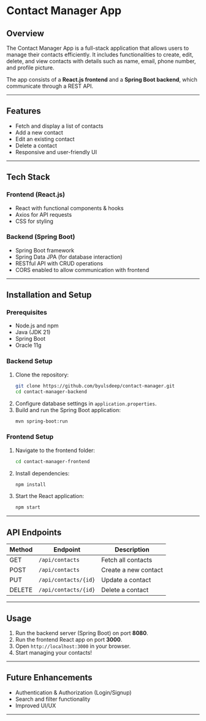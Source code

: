 # Contact Manager App

## Overview
The Contact Manager App is a full-stack application that allows users to manage their contacts efficiently. It includes functionalities to create, edit, delete, and view contacts with details such as name, email, phone number, and profile picture.

The app consists of a **React.js frontend** and a **Spring Boot backend**, which communicate through a REST API.

---

## Features
- Fetch and display a list of contacts
- Add a new contact
- Edit an existing contact
- Delete a contact
- Responsive and user-friendly UI

---

## Tech Stack
### Frontend (React.js)
- React with functional components & hooks
- Axios for API requests
- CSS for styling

### Backend (Spring Boot)
- Spring Boot framework
- Spring Data JPA (for database interaction)
- RESTful API with CRUD operations
- CORS enabled to allow communication with frontend

---

## Installation and Setup
### Prerequisites
- Node.js and npm
- Java (JDK 21)
- Spring Boot
- Oracle 11g

### Backend Setup
1. Clone the repository:
   ```bash
   git clone https://github.com/byulsdeep/contact-manager.git
   cd contact-manager-backend
   ```
2. Configure database settings in `application.properties`.
3. Build and run the Spring Boot application:
   ```bash
   mvn spring-boot:run
   ```

### Frontend Setup
1. Navigate to the frontend folder:
   ```bash
   cd contact-manager-frontend
   ```
2. Install dependencies:
   ```bash
   npm install
   ```
3. Start the React application:
   ```bash
   npm start
   ```

---

## API Endpoints
| Method | Endpoint | Description |
|--------|---------|-------------|
| GET | `/api/contacts` | Fetch all contacts |
| POST | `/api/contacts` | Create a new contact |
| PUT | `/api/contacts/{id}` | Update a contact |
| DELETE | `/api/contacts/{id}` | Delete a contact |

---

## Usage
1. Run the backend server (Spring Boot) on port **8080**.
2. Run the frontend React app on port **3000**.
3. Open `http://localhost:3000` in your browser.
4. Start managing your contacts!

---

## Future Enhancements
- Authentication & Authorization (Login/Signup)
- Search and filter functionality
- Improved UI/UX

---
